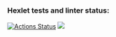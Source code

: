 ### Hexlet tests and linter status:
[![Actions Status](https://github.com/andrew-walker91/frontend-project-44/workflows/hexlet-check/badge.svg)](https://github.com/andrew-walker91/frontend-project-44/actions)
<a href="https://codeclimate.com/github/andrew-walker91/frontend-project-44/maintainability"><img src="https://api.codeclimate.com/v1/badges/7322ad8b044340756c23/maintainability" /></a>
